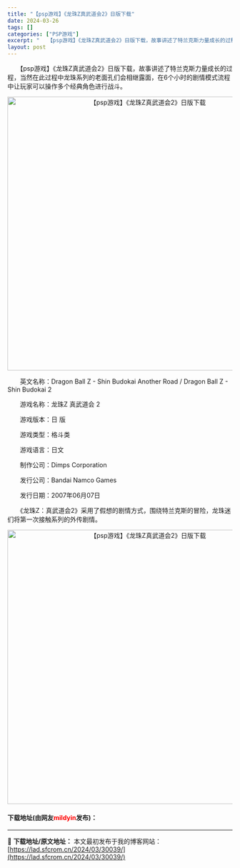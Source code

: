 ```yaml
---
title: "【psp游戏】《龙珠Z真武道会2》日版下载"
date: 2024-03-26
tags: []
categories: ["PSP游戏"]
excerpt: "　　【psp游戏】《龙珠Z真武道会2》日版下载，故事讲述了特兰克斯力量成长的过程，当然在此过程中龙珠系列的老面孔们会相继露面，在6个小时的剧情模式流程中让玩家可以操作多个经典角色进行战斗。 　　英文名称：Dragon Ball Z - Shin Budokai Another Road / Drag&hellip;"
layout: post
---
```


 <p>　　【psp游戏】《龙珠Z真武道会2》日版下载，故事讲述了特兰克斯力量成长的过程，当然在此过程中龙珠系列的老面孔们会相继露面，在6个小时的剧情模式流程中让玩家可以操作多个经典角色进行战斗。</p> <p align="center"><img align="" border="0" src="https://lad.sfcrom.cn/wp-content/uploads/2024/03/20240325_660203792303a.png" width="613" alt="【psp游戏】《龙珠Z真武道会2》日版下载" /></p> <p>　　英文名称：Dragon Ball Z - Shin Budokai Another Road / Dragon Ball Z - Shin Budokai 2</p> <p>　　游戏名称：龙珠Z 真武道会 2</p> <p>　　游戏版本：日 版</p> <p>　　游戏类型：格斗类</p> <p>　　游戏语言：日文</p> <p>　　制作公司：Dimps Corporation</p> <p>　　发行公司：Bandai Namco Games</p> <p>　　发行日期：2007年06月07日</p> <p>　　《龙珠Z：真武道会2》采用了假想的剧情方式，围绕特兰克斯的冒险，龙珠迷们将第一次接触系列的外传剧情。</p> <p align="center"><img align="" border="0" src="https://lad.sfcrom.cn/wp-content/uploads/2024/03/20240325_6602037a8b6b8.png" width="614" alt="【psp游戏】《龙珠Z真武道会2》日版下载" /></p> <p><h4>下载地址(由网友<font color="red">mildyin</font>发布)：</h4></p> 

---
📖 **下载地址/原文地址：** 本文最初发布于我的博客网站：[https://lad.sfcrom.cn/2024/03/30039/](https://lad.sfcrom.cn/2024/03/30039/)
